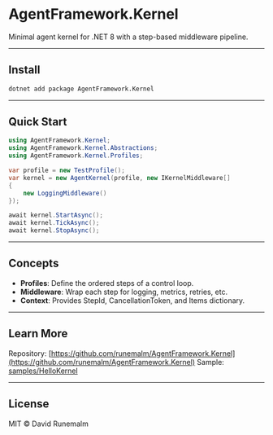 # AgentFramework.Kernel

Minimal agent kernel for .NET 8 with a step-based middleware pipeline.

---

## Install

```bash
dotnet add package AgentFramework.Kernel
```

---

## Quick Start

```csharp
using AgentFramework.Kernel;
using AgentFramework.Kernel.Abstractions;
using AgentFramework.Kernel.Profiles;

var profile = new TestProfile();
var kernel = new AgentKernel(profile, new IKernelMiddleware[]
{
    new LoggingMiddleware()
});

await kernel.StartAsync();
await kernel.TickAsync();
await kernel.StopAsync();
```

---

## Concepts

- **Profiles**: Define the ordered steps of a control loop.  
- **Middleware**: Wrap each step for logging, metrics, retries, etc.  
- **Context**: Provides StepId, CancellationToken, and Items dictionary.

---

## Learn More

Repository: [https://github.com/runemalm/AgentFramework.Kernel](https://github.com/runemalm/AgentFramework.Kernel)
Sample: [samples/HelloKernel](https://github.com/runemalm/AgentFramework.Kernel/tree/master/samples/HelloKernel)

---

## License

MIT © David Runemalm
